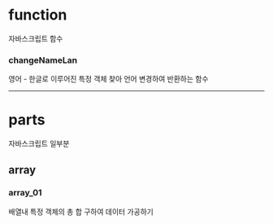 # function

자바스크립트 함수

### changeNameLan

영어 - 한글로 이루어진 특정 객체 찾아 언어 변경하여 반환하는 함수

---

# parts

자바스크립트 일부분

## array

### array_01

배열내 특정 객체의 총 합 구하여 데이터 가공하기
